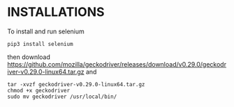 # INSTALLATIONS

To install and run selenium  

`pip3 install selenium`

then download https://github.com/mozilla/geckodriver/releases/download/v0.29.0/geckodriver-v0.29.0-linux64.tar.gz
and  

```
tar -xvzf geckodriver-v0.29.0-linux64.tar.gz
chmod +x geckodriver
sudo mv geckodriver /usr/local/bin/
```
